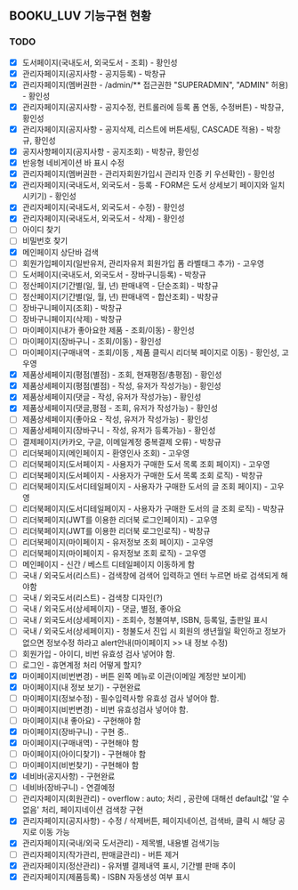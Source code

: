 ## BOOKU_LUV 기능구현 현황

### TODO
- [x] 도서페이지(국내도서, 외국도서 - 조회) - 황인성
- [x] 관리자페이지(공지사항 - 공지등록) - 박창규
- [x] 관리자페이지(멤버권한 - /admin/** 접근권한 "SUPERADMIN", "ADMIN" 허용) - 황인성
- [x] 관리자페이지(공지사항 - 공지수정, 컨트롤러에 등록 폼 연동, 수정버튼) - 박창규, 황인성
- [x] 관리자페이지(공지사항 - 공지삭제, 리스트에 버튼세팅, CASCADE 적용) - 박창규, 황인성
- [x] 공지사항페이지(공지사항 - 공지조회) - 박창규, 황인성
- [x] 반응형 네비게이션 바 표시 수정
- [x] 관리자페이지(멤버권한 - 관리자회원가입시 관리자 인증 키 우선확인) - 황인성
- [x] 관리자페이지(국내도서, 외국도서 - 등록 - FORM은 도서 상세보기 페이지와 일치시키기) - 황인성
- [x] 관리자페이지(국내도서, 외국도서 - 수정) - 황인성
- [x] 관리자페이지(국내도서, 외국도서 - 삭제) - 황인성
- [ ] 아이디 찾기
- [ ] 비밀번호 찾기
- [x] 메인페이지 상단바 검색
- [ ] 회원가입페이지(일반유저, 관리자유저 회원가입 폼 라벨태그 추가) - 고우영
- [ ] 도서페이지(국내도서, 외국도서 - 장바구니등록) - 박창규
- [ ] 정산페이지(기간별(일, 월, 년) 판매내역 - 단순조회) - 박창규
- [ ] 정산페이지(기간별(일, 월, 년) 판매내역 - 합산조회) - 박창규
- [ ] 장바구니페이지(조회) - 박창규
- [ ] 장바구니페이지(삭제) - 박창규
- [ ] 마이페이지(내가 좋아요한 제품 - 조회/이동) - 황인성
- [ ] 마이페이지(장바구니 - 조회/이동) - 황인성
- [ ] 마이페이지(구매내역 - 조회/이동 , 제품 클릭시 리더북 페이지로 이동) - 황인성, 고우영
- [x] 제품상세페이지(평점(별점) - 조회, 현재평점/총평점) - 황인성
- [x] 제품상세페이지(평점(별점) - 작성, 유저가 작성가능) - 황인성
- [x] 제품상세페이지(댓글 - 작성, 유저가 작성가능) - 황인성
- [x] 제품상세페이지(댓글,평점 - 조회, 유저가 작성가능) - 황인성
- [ ] 제품상세페이지(좋아요  - 작성, 유저가 작성가능) - 황인성
- [ ] 제품상세페이지(장바구니 - 작성, 유저가 등록가능) - 황인성
- [ ] 결제페이지(카카오, 구글, 이메일계정 중복결제 오류) - 박창규
- [ ] 리더북페이지(메인페이지 - 환영인사 조회) - 고우영
- [ ] 리더북페이지(도서페이지 - 사용자가 구매한 도서 목록 조회 페이지) - 고우영
- [ ] 리더북페이지(도서페이지 - 사용자가 구매한 도서 목록 조회 로직) - 박창규
- [ ] 리더북페이지(도서디테일페이지 - 사용자가 구매한 도서의 글 조회 페이지) - 고우영
- [ ] 리더북페이지(도서디테일페이지 - 사용자가 구매한 도서의 글 조회 로직) - 박창규
- [ ] 리더북페이지(JWT를 이용한 리더북 로그인페이지) - 고우영
- [ ] 리더북페이지(JWT를 이용한 리더북 로그인로직) - 박창규
- [ ] 리더북페이지(마이페이지 - 유저정보 조회 페이지) - 고우영
- [ ] 리더북페이지(마이페이지 - 유저정보 조회 로직) - 고우영
- [ ] 메인페이지 - 신간 / 베스트 디테일페이지 이동하게 함
- [ ] 국내 / 외국도서(리스트) - 검색창에 검색어 입력하고 엔터 누르면 바로 검색되게 해야함
- [ ] 국내 / 외국도서(리스트) - 검색창 디자인(?)
- [ ] 국내 / 외국도서(상세페이지) - 댓글, 별점, 좋아요
- [ ] 국내 / 외국도서(상세페이지) - 조회수, 청불여부, ISBN, 등록일, 출판일 표시
- [ ] 국내 / 외국도서(상세페이지) - 청불도서 진입 시 회원의 생년월일 확인하고 정보가 없으면 정보수정 하라고 alert안내(마이페이지 >> 내 정보 수정)
- [ ] 회원가입 - 아이디, 비번 유효성 검사 넣어야 함.
- [ ] 로그인 - 휴면계정 처리 어떻게 할지?
- [x] 마이페이지(비번변경) - 버튼 왼쪽 메뉴로 이관(이메일 계정만 보이게)
- [x] 마이페이지(내 정보 보기) - 구현완료
- [ ] 마이페이지(정보수정) - 필수입력사항 유효성 검사 넣어야 함.
- [ ] 마이페이지(비번변경) - 비번 유효성검사 넣어야 함.
- [ ] 마이페이지(내 좋아요) - 구현해야 함
- [x] 마이페이지(장바구니) - 구현 중..
- [x] 마이페이지(구매내역) - 구현해야 함
- [ ] 마이페이지(아이디찾기) - 구현해야 함
- [ ] 마이페이지(비번찾기) - 구현해야 함
- [x] 네비바(공지사항) - 구현완료
- [ ] 네비바(장바구니) - 연결예정
- [ ] 관리자페이지(회원관리) - overflow : auto; 처리 , 공란에 대해선 default값 '알 수 없음' 처리, 페이지네이션 검색창 구현
- [x] 관리자페이지(공지사항) - 수정 / 삭제버튼, 페이지네이션, 검색바, 클릭 시 해당 공지로 이동 가능
- [x] 관리자페이지(국내/외국 도서관리) - 제목별, 내용별 검색기능
- [ ] 관리자페이지(작가관리, 판매글관리) - 버튼 제거
- [x] 관리자페이지(정산관리) - 유저별 결제내역 표시, 기간별 판매 추이
- [x] 관리자페이지(제품등록) - ISBN 자동생성 여부 표시
